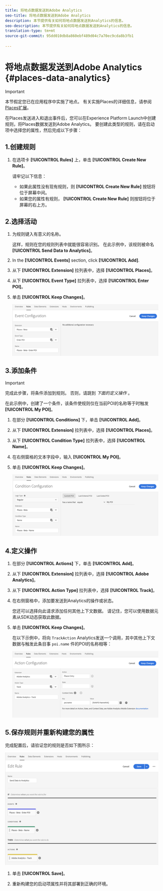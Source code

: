 ```yaml
---
title: 将地点数据发送到Adobe Analytics
seo-title: 将地点数据发送到Adobe Analytics
description: 本节提供有关如何将地点数据发送到Analytics的信息。
seo-description: 本节提供有关如何将地点数据发送到Analytics的信息。
translation-type: tm+mt
source-git-commit: 95dd010db8a860ebf489d04c7a70ec9cda8b3fb1

---
```



# 将地点数据发送到Adobe Analytics {#places-data-analytics}


>[!IMPORTANT]
>
>本节假定您已在应用程序中实施了地点。 有关实施Places的详细信息，请参阅 [Places扩展](/help/places-ext-aep-sdks/places-extension/places-extension.md)。

在Places发送进入和退出事件后，您可以在Experience Platform Launch中创建规则，将Places数据发送到Adobe Analytics。 要创建此类型的规则，请在启动项中选择您的属性，然后完成以下步骤：

## 1.创建规则

1. 在选项卡 **[!UICONTROL Rules]** 上，单击 **[!UICONTROL Create New Rule]**。

   请牢记以下信息：

   * 如果此属性没有现有规则，则 **[!UICONTROL Create New Rule]** 按钮将位于屏幕中间。
   * 如果您的属性有规则， **[!UICONTROL Create New Rule]** 则按钮将位于屏幕的右上方。

## 2.选择活动

1. 为规则键入有意义的名称。

   这样，规则在您的规则列表中就能很容易识别。 在此示例中，该规则被命名 **[!UICONTROL Send Data to Analytics]**。

1. In the **[!UICONTROL Events]** section, click **[!UICONTROL Add]**.

1. 从下 **[!UICONTROL Extension]** 拉列表中，选择 **[!UICONTROL Places]**。

1. 从下 **[!UICONTROL Event Type]** 拉列表中，选择 **[!UICONTROL Enter POI]**。

1. 单击 **[!UICONTROL Keep Changes]**。

   !["选择活动"](/help/assets/pt-selectEvent.png)


## 3.添加条件

>[!IMPORTANT]
>
>完成此步骤，将条件添加到规则。 否则，请跳到 *下面的定义操作* 。

在此示例中，创建了一个条件，该条件使规则仅在当前POI的名称等于时触发 **[!UICONTROL My POI]**。

1. 在部分 **[!UICONTROL Conditions]** 下，单击 **[!UICONTROL Add]**。

1. 从下 **[!UICONTROL Extension]** 拉列表中，选择 **[!UICONTROL Places]**。

1. 从下 **[!UICONTROL Condition Type]** 拉列表中，选择 **[!UICONTROL Name]**。

1. 在右侧窗格的文本字段中，输入 **[!UICONTROL My POI]**。

1. 单击 **[!UICONTROL Keep Changes]**。

   !["设置条件"](/help/assets/pt-setCondition.png)


## 4.定义操作

1. 在部分 **[!UICONTROL Actions]** 下，单击 **[!UICONTROL Add]**。

1. 从下 **[!UICONTROL Extension]** 拉列表中，选择 **[!UICONTROL Adobe Analytics]**。

1. 从下 **[!UICONTROL Action Type]** 拉列表中，选择 **[!UICONTROL Track]**。

1. 在右侧窗格中，添加要发送到Analytics的操作或状态。

   您还可以选择向此请求添加任何其他上下文数据。 请记住，您可以使用数据元素从SDK动态获取此数据。

1. 单击 **[!UICONTROL Keep Changes]**。

   在以下示例中，将向 `TrackAction` Analytics发送一个调用，其中其他上下文数据与触发此条目事 `poi.name` 件的POI的名称相等：

   ![“设置操作”](/help/assets/pt-setAction.png)

## 5.保存规则并重新构建您的属性

完成配置后，请验证您的规则是否如下图所示：

![“规则已创建”](/help/assets/pt-ruleComplete.png)

1. 单击 **[!UICONTROL Save]**。

1. 重新构建您的启动项属性并将其部署到正确的环境。
